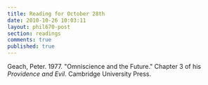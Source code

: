 ```yaml
---
title: Reading for October 28th
date: 2010-10-26 10:03:11
layout: phil670-post
section: readings
comments: true
published: true
---
```


Geach, Peter. 1977. "Omniscience and the Future." Chapter 3 of his *Providence and Evil*. Cambridge University Press.
